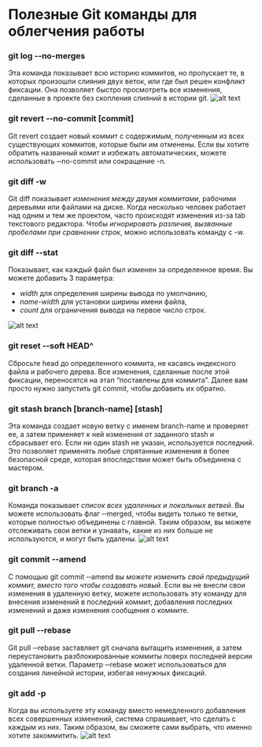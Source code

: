 # Полезные Git команды для облегчения работы

### git log ‐‐no-merges
Эта команда показывает всю историю коммитов, но пропускает те, в которых произошли слияния двух веток, или где был решен конфликт фиксации. Она позволяет быстро просмотреть все изменения, сделанные в проекте без скопления слияний в истории git.
![alt text](http://techrocks.ru/wp-content/uploads/2018/01/git-log-no-merges.png "git log ‐‐no-merges")

### git revert ‐‐no-commit [commit]
Git revert создает новый коммит с содержимым, полученным из всех существующих коммитов, которые были им отменены. Если вы хотите обратить названный комит и избежать автоматических, можете использовать ‐‐no-commit или сокращение -n.

### git diff -w
Git diff показывает _изменения между двумя коммитами_, рабочими деревьями или файлами на диске. Когда несколько человек работает над одним и тем же проектом, часто происходят изменения из-за tab текстового редактора. Чтобы _игнорировать различия, вызванные пробелами при сравнении строк_, можно использовать команду с -w.

### git diff ‐‐stat
Показывает, как каждый файл был изменен за определенное время. Вы можете добавить 3 параметра: 
* _width_ для определения ширины вывода по умолчанию, 
* _name-width_ для установки ширины имени файла, 
* _count_ для ограничения вывода на первое число строк.

![alt text](http://techrocks.ru/wp-content/uploads/2018/01/git-diff.png "diff ‐‐stat")

### git reset ‐‐soft HEAD^
Сбросьте head до определенного коммита, не касаясь индексного файла и рабочего дерева. Все изменения, сделанные после этой фиксации, переносятся на этап “поставлены для коммита”. Далее вам просто нужно запустить git commit, чтобы добавить их обратно.

### git stash branch [branch-name] [stash]
Эта команда создает новую ветку с именем branch-name и проверяет ее, а затем применяет к ней изменения от заданного stash и сбрасывает его. Если ни один stash не указан, используется последний. Это позволяет применять любые спрятанные изменения в более безопасной среде, которая впоследствии может быть объединена с мастером.

### git branch -a
Команда показывает _список всех удаленных и локальных ветвей_. Вы можете использовать флаг ‐‐merged, чтобы видеть только те ветки, которые полностью объединены с главной. Таким образом, вы можете отслеживать свои ветки и узнавать, какие из них больше не используются, и могут быть удалены.
![alt text](http://techrocks.ru/wp-content/uploads/2018/01/git-branch.png "git branch -a")

### git commit ‐‐amend
С помощью git commit ‐‐amend вы _можете изменить свой предыдущий коммит, вместо того чтобы создавать новый_. Если вы не внесли свои изменения в удаленную ветку, можете использовать эту команду для внесения изменений в последний коммит, добавления последних изменений и даже изменения сообщения о коммите.

### git pull ‐‐rebase
Git pull ‐‐rebase заставляет git сначала вытащить изменения, а затем переустановить разблокированные коммиты поверх последней версии удаленной ветки. Параметр ‐‐rebase может использоваться для создания линейной истории, избегая ненужных фиксаций.

### git add -p
Когда вы используете эту команду вместо немедленного добавления всех совершенных изменений, система спрашивает, что сделать с каждым из них. Таким образом, вы сможете сами выбрать, что именно хотите закоммитить.
![alt text](http://techrocks.ru/wp-content/uploads/2018/01/git-add.png "git add -p")
